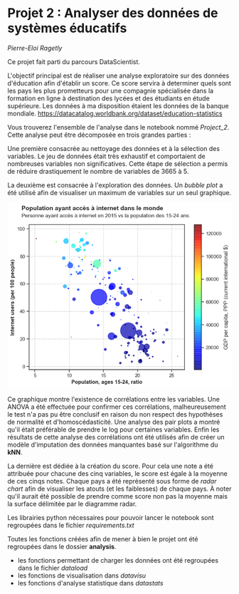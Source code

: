 # Projet 2 : Analyser des données de systèmes éducatifs
*Pierre-Eloi Ragetly*

Ce projet fait parti du parcours DataScientist.  

L'objectif principal est de réaliser une analyse exploratoire sur des données d'éducation afin d'établir un score. Ce score servira à determiner quels sont les pays les plus prometteurs pour une compagnie spécialisée dans la formation en ligne à destination des lycées et des étudiants en étude supérieure. Les données à ma disposition étaient les données de la banque mondiale.
https://datacatalog.worldbank.org/dataset/education-statistics

Vous trouverez l'ensemble de l'analyse dans le notebook nommé *Project_2*.  
Cette analyse peut être décomposée en trois grandes parties :

Une première consacrée au nettoyage des données et à la sélection des variables. Le jeu de données était très exhaustif et comportaient de nombreuses variables non significatives. Cette étape de sélection a permis de réduire drastiquement le nombre de variables de 3665 à 5.

La deuxième est consacrée à l'exploration des données. Un *bubble plot* a été utilisé afin de visualiser un maximum de variables sur un seul graphique.

![Bubble_Plot](/charts/bubble_plot.png "Bubble Plot")

Ce graphique montre l'existence de corrélations entre les variables. Une ANOVA a été effectuée pour confirmer ces corrélations, malheureusement le test n'a pas pu être conclusif en raison du non respect des hypothèses de normalité et d'homoscédasticité. Une analyse des pair plots a montré qu'il était préférable de prendre le log pour certaines variables. Enfin les résultats de cette analyse des corrélations ont été utilisés afin de créer un modèle d'imputation des données manquantes basé sur l'algorithme du **kNN**.

La dernière est dédiée à la création du score. Pour cela une note a été attribuée pour chacune des cinq variables, le score est égale à la moyenne de ces cinqs notes. Chaque pays a été représenté sous forme de *radar chart* afin de visualiser les atouts (et les faiblesses) de chaque pays. À noter qu'il aurait été possible de prendre comme score non pas la moyenne mais la surface délimitée par le diagramme radar.

Les librairies python nécessaires pour pouvoir lancer le notebook sont regroupées dans le fichier *requirements.txt*

Toutes les fonctions créées afin de mener à bien le projet ont été regroupées dans le dossier **analysis**.
- les fonctions permettant de charger les données ont été regroupées dans le fichier *dataload*
- les fonctions de visualisation dans *datavisu*
- les fonctions d'analyse statistique dans *datastats*
